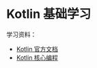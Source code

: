 # Kotlin 基础学习

学习资料：

- [Kotlin 官方文档](https://kotlinlang.org/docs/basic-syntax.html)
- [Kotlin 核心编程](https://github.com/DiveIntoKotlin/DiveIntoKotlinSamples)
